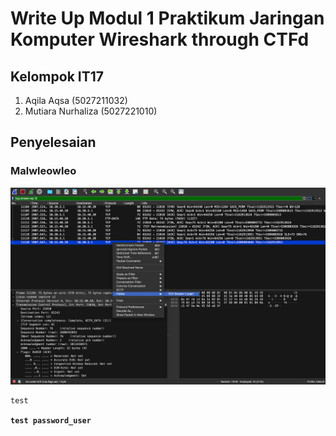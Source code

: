 # Write Up Modul 1 Praktikum Jaringan Komputer Wireshark through CTFd
## Kelompok IT17
1. Aqila Aqsa (5027211032)
2. Mutiara Nurhaliza (5027221010)

## Penyelesaian
### Malwleowleo

<img src="/images/malw-1-a.png" alt="1" style="width: 800px;">

```c
test
```

**`test password_user`**